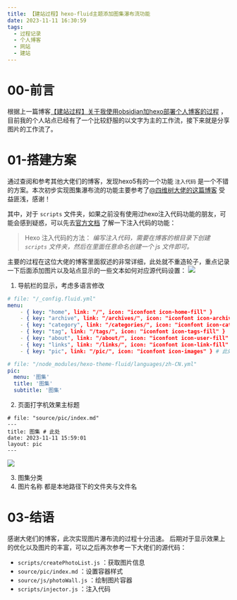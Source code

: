 ```yaml
---
title: 【建站过程】hexo-fluid主题添加图集瀑布流功能
date: 2023-11-11 16:30:59
tags:
  - 过程记录
  - 个人博客
  - 网站
  - 建站
---
```

# 00-前言

根据上一篇博客[【建站过程】关于我使用obsidian加hexo部署个人博客的过程](https://sagi-rastar.github.io/2023/11/10/%E3%80%90%E5%BB%BA%E7%AB%99%E8%BF%87%E7%A8%8B%E3%80%91%E5%85%B3%E4%BA%8E%E6%88%91%E4%BD%BF%E7%94%A8obsidian%E5%8A%A0hexo%E9%83%A8%E7%BD%B2%E4%B8%AA%E4%BA%BA%E5%8D%9A%E5%AE%A2%E7%9A%84%E8%BF%87%E7%A8%8B/) ，目前我的个人站点已经有了一个比较舒服的以文字为主的工作流，接下来就是分享图片的工作流了。

# 01-搭建方案

通过查阅和参考其他大佬们的博客，发现hexo5有的一个功能 `注入代码` 是一个不错的方案。本次初步实现图集瀑布流的功能主要参考了[@四维树大佬的这篇博客](https://4dtree.github.io/2022/06/21/Hexo-Fluid%E4%B8%BB%E9%A2%98%E6%B7%BB%E5%8A%A0%E7%9B%B8%E5%86%8C%E5%8A%9F%E8%83%BD/) 受益匪浅，感谢！

其中，对于 `scripts` 文件夹，如果之前没有使用过hexo注入代码功能的朋友，可能会感到疑惑，可以先去[官方文档](https://hexo.fluid-dev.com/docs/advance/#hexo-%E6%B3%A8%E5%85%A5%E4%BB%A3%E7%A0%81) 了解一下注入代码的功能：
>Hexo 注入代码的方法：
>*编写注入代码，需要在博客的根目录下创建  `scripts` 文件夹，然后在里面任意命名创建一个 js 文件即可。*

主要的过程在这位大佬的博客里面叙述的非常详细，此处就不重造轮子，重点记录一下后面添加图片以及站点显示的一些文本如何对应源代码设置：
![](image-20231111164045874.png)
1. 导航栏的显示，考虑多语言修改
```yml
# file: "/_config.fluid.yml"
menu:
    - { key: "home", link: "/", icon: "iconfont icon-home-fill" }
    - { key: "archive", link: "/archives/", icon: "iconfont icon-archive-fill" }
    - { key: "category", link: "/categories/", icon: "iconfont icon-category-fill" }
    - { key: "tag", link: "/tags/", icon: "iconfont icon-tags-fill" }
    - { key: "about", link: "/about/", icon: "iconfont icon-user-fill" }
    - { key: "links", link: "/links/", icon: "iconfont icon-link-fill" }
    - { key: "pic", link: "/pic/", icon: "iconfont icon-images" } # 此处
```
```yml
# file: "/node_modules/hexo-theme-fluid/languages/zh-CN.yml"
pic:
  menu: '图集'
  title: '图集'
  subtitle: '图集'
```
2. 页面打字机效果主标题
```
# file: "source/pic/index.md"
---
title: 图集 # 此处
date: 2023-11-11 15:59:01
layout: pic
---
```
![](image-20231111165046333.png)

3. 图集分类
4. 图片名称
都是本地路径下的文件夹与文件名
# 03-结语

感谢大佬们的博客，此次实现图片瀑布流的过程十分迅速。
后期对于显示效果上的优化以及图片的丰富，可以之后再次参考一下大佬们的源代码：
-  `scripts/createPhotoList.js` ：获取图片信息
-  `source/pic/index.md` ：设置容器样式
-  `source/js/photoWall.js` ：绘制图片容器
-  `scripts/injector.js` ：注入代码
